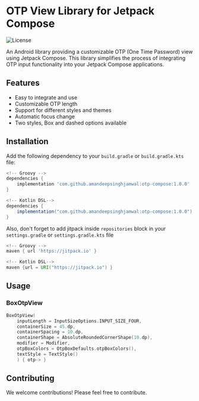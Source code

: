 # OTP View Library for Jetpack Compose

![License](https://img.shields.io/badge/license-MIT-blue.svg)

An Android library providing a customizable OTP (One Time Password) view using Jetpack Compose. This library simplifies the process of integrating OTP input functionality into your Jetpack Compose applications.

## Features

- Easy to integrate and use
- Customizable OTP length
- Support for different styles and themes
- Automatic focus change
- Two styles, Box and dashed options available 

## Installation

Add the following dependency to your `build.gradle` or `build.gradle.kts` file:

```groovy
<!-- Groovy -->
dependencies {
    implementation 'com.github.amandeepsinghjamwal:otp-compose:1.0.0'
}

<!-- Kotlin DSL-->
dependencies {
    implementation("com.github.amandeepsinghjamwal:otp-compose:1.0.0")
}
 ```

Also, don't forget to add jitpack inside `repositories` block in your `settings.gradle` or `settings.gradle.kts` file

```groovy
<!-- Groovy -->
maven { url 'https://jitpack.io' }

<!-- Kotlin DSL-->
maven {url = URI("https://jitpack.io") }
 ```

## Usage
### BoxOtpView
```kotlin
BoxOtpView(
    inputLength = InputSizeOptions.INPUT_SIZE_FOUR,
    containerSize = 45.dp,
    containerSpacing = 10.dp,
    containerShape = AbsoluteRoundedCornerShape(10.dp),
    modifier = Modifier,
    otpBoxColors = OtpBoxDefaults.otpBoxColors(),
    textStyle = TextStyle()
    ) { otp-> }
```

## Contributing
We welcome contributions! Please feel free to contribute.
